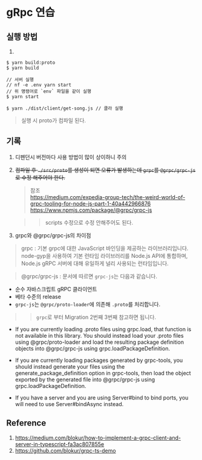 # gRpc 연습

## 실행 방법

1.

```
$ yarn build:proto
$ yarn build

// 서버 실행
// nf -e .env yarn start
// 위 명령어로 `env` 파일을 같이 실행
$ yarn start

$ yarn ./dist/client/get-song.js // 클라 실행
```

> 실행 시 proto가 컴파일 된다.

## 기록

1. 디펜던시 버전마다 사용 방법이 많이 상이하니 주의
2. ~~컴파일 후 `./src/proto`를 생성이 되면 오류가 발생하는데 `grpc`를 `@grpc/grpc-js`로 수정 해주어야 한다.~~

   > 참조  
   > https://medium.com/expedia-group-tech/the-weird-world-of-grpc-tooling-for-node-js-part-1-40a442966876  
   > https://www.npmjs.com/package/@grpc/grpc-js

   > > scripts 수정으로 수정 안해주어도 된다.

3. grpc와 @grpc/grpc-js의 차이점

> grpc : 기본 grpc에 대한 JavaScript 바인딩을 제공하는 라이브러리입니다. node-gyp을 사용하여 기본 런타임 라이브러리를 Node.js API에 통합하며, Node.js gRPC 서버에 대해 유일하게 널리 사용되는 런타임입니다.

> @grpc/grpc-js : 문서에 따르면 `grpc-js`는 다음과 같습니다.

- 순수 자바스크립트 gRPC 클라이언트
- 베타 수준의 release
- `grpc-js`는 `@grpc/proto-loader`에 의존해 `.proto`를 처리합니다.

> > `grpc`로 부터 Migration
> > 2번째 3번째 참고하면 됩니다.

- If you are currently loading .proto files using grpc.load, that function is not available in this library. You should instead load your .proto files using @grpc/proto-loader and load the resulting package definition objects into @grpc/grpc-js using grpc.loadPackageDefinition.

- If you are currently loading packages generated by grpc-tools, you should instead generate your files using the generate_package_definition option in grpc-tools, then load the object exported by the generated file into @grpc/grpc-js using grpc.loadPackageDefinition.

* If you have a server and you are using Server#bind to bind ports, you will need to use Server#bindAsync instead.

## Reference

1. https://medium.com/blokur/how-to-implement-a-grpc-client-and-server-in-typescript-fa3ac807855e
2. https://github.com/blokur/grpc-ts-demo

